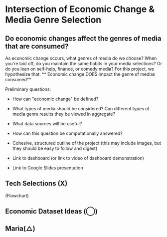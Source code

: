 # Intersection of Economic Change & Media Genre Selection
Do economic changes affect the genres of media that are consumed?
-----

As economic change occurs, what genres of media do we choose? When you're laid off, do you maintain the same habits in your media selections? Or do you lean on self-help, finance, or comedy media? For this project, we hypothesize that: 
** Economic change DOES impact the genre of medias consumed**

Preliminary questions: 
- How can "economic change" be defined?
- What types of media should be considered? Can different types of media genre results they be viewed in aggregate?
- What data sources will be useful?
- How can this question be computationally answered?

- Cohesive, structured outline of the project (this may include images, but they should be easy to follow and digest)
- Link to dashboard (or link to video of dashboard demonstration)
- Link to Google Slides presentation

## Tech Selections (X)
(Flowchart)

## Economic Dataset Ideas (◯)

## Maria(△)
